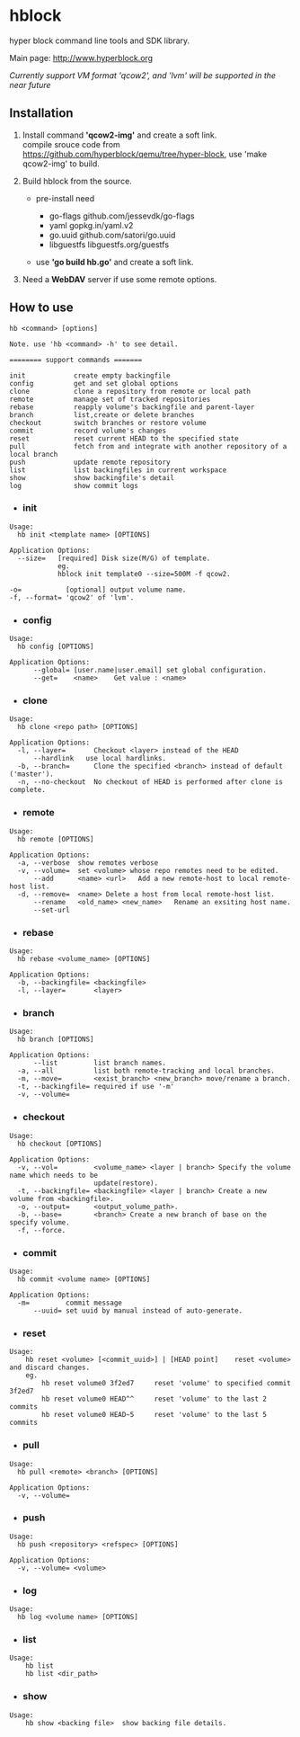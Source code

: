 # hblock
hyper block command line tools and SDK library. 

Main page: http://www.hyperblock.org

_Currently support VM format 'qcow2', and 'lvm' will be supported in the near future_

## Installation

1. Install command __'qcow2-img'__ and create a soft link.   
compile srouce code from https://github.com/hyperblock/qemu/tree/hyper-block, use 'make qcow2-img' to build.

2. Build hblock from the source.  
    *  pre-install need
        * go-flags      github.com/jessevdk/go-flags
        * yaml          gopkg.in/yaml.v2  
        * go.uuid       github.com/satori/go.uuid
        * libguestfs    libguestfs.org/guestfs
        
    * use __'go build hb.go'__ and create a soft link.

3. Need a __WebDAV__ server if use some remote options.

## How to use 

    hb <command> [options]

	Note. use 'hb <command> -h' to see detail.

    ======== support commands =======

	init            create empty backingfile
	config          get and set global options
	clone           clone a repository from remote or local path
	remote          manage set of tracked repositories
	rebase          reapply volume's backingfile and parent-layer 
	branch          list,create or delete branches
	checkout        switch branches or restore volume
	commit          record volume's changes
	reset           reset current HEAD to the specified state
	pull            fetch from and integrate with another repository of a local branch
	push            update remote repository
    list            list backingfiles in current workspace
	show            show backingfile's detail
    log             show commit logs
	
* ### __init__  
```
Usage:
  hb init <template name> [OPTIONS]

Application Options:  
  --size=   [required] Disk size(M/G) of template.
			eg.
			hblock init template0 --size=500M -f qcow2.

-o=           [optional] output volume name.    
-f, --format= 'qcow2' of 'lvm'.
```
* ### __config__  
```
Usage:
  hb config [OPTIONS]  

Application Options:
	  --global= [user.name|user.email] set global configuration.
	  --get=    <name>    Get value : <name>
```
* ### __clone__
```
Usage:
  hb clone <repo path> [OPTIONS]

Application Options:
  -l, --layer=       Checkout <layer> instead of the HEAD    
	  --hardlink   use local hardlinks.    
  -b, --branch=      Clone the specified <branch> instead of default ('master').    
  -n, --no-checkout  No checkout of HEAD is performed after clone is complete.
```
* ### __remote__  
```
Usage:
  hb remote [OPTIONS]

Application Options:
  -a, --verbose  show remotes verbose
  -v, --volume=  set <volume> whose repo remotes need to be edited.
      --add      <name> <url>	Add a new remote-host to local remote-host list.
  -d, --remove=  <name>	Delete a host from local remote-host list.
      --rename   <old_name> <new_name>	 Rename an exsiting host name.
      --set-url
```
* ### __rebase__
```
Usage:
  hb rebase <volume_name> [OPTIONS]

Application Options:
  -b, --backingfile= <backingfile>
  -l, --layer=       <layer>
```
* ### __branch__
```
Usage:
  hb branch [OPTIONS]

Application Options:
	  --list         list branch names.    
  -a, --all          list both remote-tracking and local branches.    
  -m, --move=        <exist_branch> <new_branch> move/rename a branch.    
  -t, --backingfile= required if use '-m'    
  -v, --volume=    
```
* ### __checkout__
```
Usage:
  hb checkout [OPTIONS]

Application Options:
  -v, --vol=         <volume_name> <layer | branch> Specify the volume name which needs to be
                     update(restore).
  -t, --backingfile= <backingfile> <layer | branch> Create a new volume from <backingfile>.
  -o, --output=      <output_volume_path>.
  -b, --base=        <branch> Create a new branch of base on the specify volume.
  -f, --force.

```
* ### __commit__
```
Usage:
  hb commit <volume name> [OPTIONS]

Application Options:
  -m=         commit message
	  --uuid= set uuid by manual instead of auto-generate.
```
* ### __reset__
```
Usage:
	hb reset <volume> [<commit_uuid>] | [HEAD point]	reset <volume> and discard changes.
	eg.
		hb reset volume0 3f2ed7		reset 'volume' to specified commit 3f2ed7
		hb reset volume0 HEAD^^		reset 'volume' to the last 2 commits
		hb reset volume0 HEAD~5		reset 'volume' to the last 5 commits    	
```
* ### __pull__
```
Usage:
  hb pull <remote> <branch> [OPTIONS]

Application Options:
  -v, --volume=
```
* ### __push__
```
Usage:
  hb push <repository> <refspec> [OPTIONS]

Application Options:
  -v, --volume= <volume>
```
* ### __log__
```
Usage:
  hb log <volume name> [OPTIONS]
```
* ### __list__
```
Usage:
	hb list
	hb list <dir_path>
```
* ### __show__
```
Usage:
	hb show <backing file> 	show backing file details.
```





